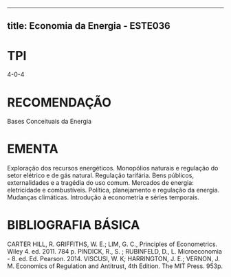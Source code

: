 
---
title: Economia da Energia - ESTE036 
---

# TPI

4-0-4

# RECOMENDAÇÃO

Bases Conceituais da Energia

# EMENTA

Exploração dos recursos energéticos. Monopólios naturais e regulação do setor elétrico e de gás natural. Regulação tarifária. Bens públicos, externalidades e a tragédia do uso comum. Mercados de energia: eletricidade e combustíveis. Política, planejamento e regulação da energia. Mudanças climáticas. Introdução à econometria e séries temporais.

# BIBLIOGRAFIA BÁSICA

CARTER HILL, R. GRIFFITHS, W. E.; LIM, G. C., Principles of Econometrics. Wiley 4. ed. 2011. 784 p.
PINDICK, R., S. ; RUBINFELD, D., L. Microeconomia - 8. ed. Ed. Pearson. 2014.
VISCUSI, W. K; HARRINGTON, J. E.; VERNON, J. M. Economics of Regulation and Antitrust, 4th Edition. The MIT Press. 953p.
        